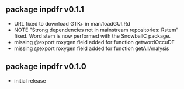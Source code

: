## package inpdfr v0.1.1
* URL fixed to download GTK+ in man/loadGUI.Rd
* NOTE "Strong dependencies not in mainstream repositories: Rstem" fixed. Word stem is now performed with the SnowballC package.
* missing @export roxygen field added for function getwordOccuDF
* missing @export roxygen field added for function getAllAnalysis

## package inpdfr v0.1.0
* initial release
